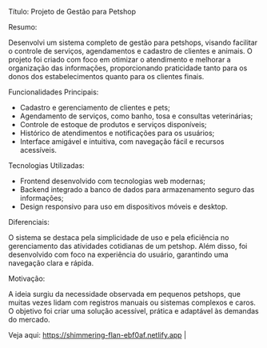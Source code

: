 Título: Projeto de Gestão para Petshop



Resumo:

Desenvolvi um sistema completo de gestão para petshops, visando facilitar o controle de serviços, agendamentos e cadastro de clientes e animais. O projeto foi criado com foco em otimizar o atendimento e melhorar a organização das informações, proporcionando praticidade tanto para os donos dos estabelecimentos quanto para os clientes finais.

Funcionalidades Principais:

- Cadastro e gerenciamento de clientes e pets;
- Agendamento de serviços, como banho, tosa e consultas veterinárias;
- Controle de estoque de produtos e serviços disponíveis;
- Histórico de atendimentos e notificações para os usuários;
- Interface amigável e intuitiva, com navegação fácil e recursos acessíveis.
  
Tecnologias Utilizadas:

- Frontend desenvolvido com tecnologias web modernas;
- Backend integrado a banco de dados para armazenamento seguro das informações;
- Design responsivo para uso em dispositivos móveis e desktop.

Diferenciais:

O sistema se destaca pela simplicidade de uso e pela eficiência no gerenciamento das atividades cotidianas de um petshop. Além disso, foi desenvolvido com foco na experiência do usuário, garantindo uma navegação clara e rápida.


Motivação:

A ideia surgiu da necessidade observada em pequenos petshops, que muitas vezes lidam com registros manuais ou sistemas complexos e caros. O objetivo foi criar uma solução acessível, prática e adaptável às demandas do mercado.


Veja aqui:
https://shimmering-flan-ebf0af.netlify.app |










